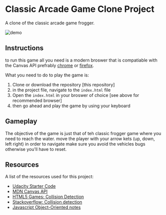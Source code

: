 # Classic Arcade Game Clone Project

A clone of the classic arcade game frogger.

![demo](images/demo.gif)

## Instructions

to run this game all you need is a modern broswer that is compatiable with the Canvas API
prefrably [chrome](https://www.google.com/chrome/?brand=CHBD&gclid=CjwKCAjw-4_mBRBuEiwA5xnFIGjqBJd8bCtUg_zKfQxcxu-D_xCoxcwTStNzdyRHI2_J-xdddZsLABoCLk4QAvD_BwE&gclsrc=aw.ds) or [firefox](https://www.mozilla.org/en-US/firefox/new/).

What you need to do to play the game is:

1. Clone or download the repository [this repository]
2. in the project file, navigate to the `index.html` file
3. Open the `index.html` in your broswer of choice [see above for recommended browser]
4. then go ahead and play the game by using your keyboard

## Gameplay

The objective of the game is just that of teh classic frogger game where you need to reach the water.
move the player with your arrow kets (up, down, left right) in order to navigate
make sure you avoid the vehicles bugs otherwise you'll have to reset.

## Resources

A list of the resources used for this project:

* [Udacity Starter Code](https://github.com/udacity/frontend-nanodegree-arcade-game)
* [MDN Canvas API](https://developer.mozilla.org/en-US/docs/Web/API/CanvasRenderingContext2D)
* [HTML5 Games: Collision Detection](http://blog.sklambert.com/html5-canvas-game-2d-collision-detection/#d-collision-detection)
* [Stackoverflow: Collision detection](https://stackoverflow.com/questions/13916966/adding-collision-detection-to-images-drawn-on-canvas)
* [Javascript Object-Oriented notes](https://docs.google.com/document/d/1F9DY2TtWbI29KSEIot1WXRqqao7OCd7OOC2W3oubSmc/pub?embedded=true)